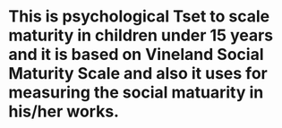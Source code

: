 # This is psychological Tset to scale maturity in children under 15 years and it is based on Vineland Social Maturity Scale and also  it uses for measuring the social matuarity in his/her works.
